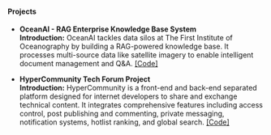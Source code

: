 #### Projects

- <strong>OceanAI - RAG Enterprise Knowledge Base System</strong>\
<strong>Introduction:</strong> OceanAI tackles data silos at The First Institute of Oceanography by building a RAG-powered knowledge base. It processes multi-source data like satellite imagery to enable intelligent document management and Q&A. [[Code]](https://github.com/wufazhangdazgaoxiaolei/TGRS-CEF_CL-main)


- <strong>HyperCommunity Tech Forum Project</strong>\
<strong>Introduction:</strong> HyperCommunity is a front-end and back-end separated platform designed for internet developers to share and exchange technical content. It integrates comprehensive features including access control, post publishing and commenting, private messaging, notification systems, hotlist ranking, and global search. [[Code]](https://github.com/wufazhangdazgaoxiaolei/TGRS-CEF_CL-main)

